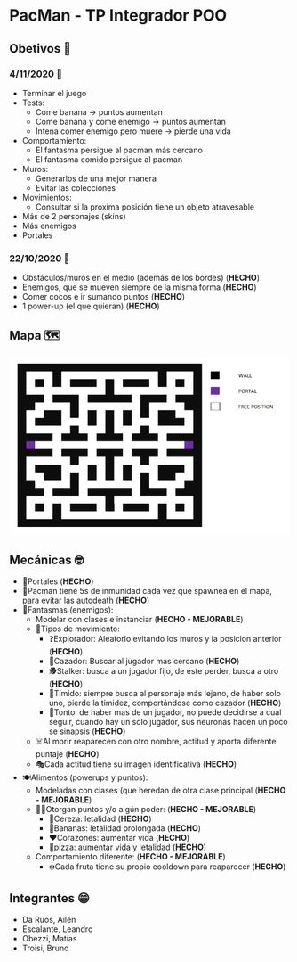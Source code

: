 # PacMan - TP Integrador POO

## Obetivos 📒

### 4/11/2020 📅

- Terminar el juego
- Tests:
    - Come banana -> puntos aumentan
    - Come banana y come enemigo -> puntos aumentan
    - Intena comer enemigo pero muere -> pierde una vida
- Comportamiento:
    - El fantasma persigue al pacman más cercano
    - El fantasma comido persigue al pacman
- Muros:
    - Generarlos de una mejor manera
    - Evitar las colecciones
- Movimientos:
    - Consultar si la proxima posición tiene un objeto atravesable
- Más de 2 personajes (skins)
- Más enemigos
- Portales

### 22/10/2020 📅

- Obstáculos/muros en  el medio (además de los bordes) (**HECHO**)
- Enemigos, que se mueven siempre de la misma forma (**HECHO**)
- Comer cocos e ir sumando puntos (**HECHO**)
- 1 power-up (el que quieran) (**HECHO**)

## Mapa 🗺️
![Mapa](assets/mapa.jpg)

## Mecánicas 🤓
- 🚪Portales (**HECHO**)
- 👼Pacman tiene 5s de inmunidad cada vez que spawnea en el mapa, para evitar las autodeath (**HECHO**)
- 👻Fantasmas (enemigos):
    - Modelar con clases e instanciar (**HECHO - MEJORABLE**)
    - 👣Tipos de movimiento:
        - ❓Explorador: Aleatorio evitando los muros y la posicion anterior (**HECHO**)
        - 👿Cazador: Buscar al jugador mas cercano (**HECHO**)
        - 🕵️Stalker: busca a un jugador fijo, de éste perder, busca a otro (**HECHO**)
        - 🙈Tímido: siempre busca al personaje más lejano, de haber solo uno, pierde la timidez, comportándose como cazador (**HECHO**)
        - 🤔Tonto: de haber mas de un jugador, no puede decidirse a cual seguir, cuando hay un solo jugador, sus neuronas hacen un poco se sinapsis (**HECHO**)
    - ☠️Al morir reaparecen con otro nombre, actitud y aporta diferente puntaje (**HECHO**)
    - 🎭Cada actitud tiene su imagen identificativa (**HECHO**)
- 🍽️Alimentos (powerups y puntos):
    - Modeladas con clases (que heredan de otra clase principal (**HECHO -  MEJORABLE**)
    - 💯💥Otorgan puntos y/o algún poder: (**HECHO - MEJORABLE**)
        - 🍒Cereza: letalidad (**HECHO**)
        - 🍌Bananas: letalidad prolongada (**HECHO**)
        - ❤️Corazones: aumentar vida (**HECHO**)
        - 🍕pizza: aumentar vida y letalidad (**HECHO**)
    - Comportamiento diferente: (**HECHO - MEJORABLE**)
        - ❄️Cada fruta tiene su propio cooldown para reaparecer (**HECHO**)
## Integrantes 😁
- Da Ruos, Ailén
- Escalante, Leandro
- Obezzi, Matías
- Troisi, Bruno